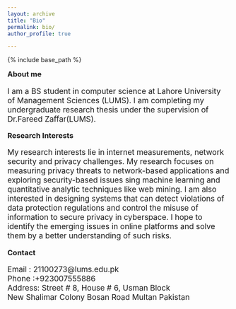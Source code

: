 ```yaml
---
layout: archive
title: "Bio"
permalink: bio/
author_profile: true

---
```


<style type='text/css'>
h2, h3, h4, h5, h6 {margin: 0;}
.br {display: block; margin-bottom: 0em; margin: 0;} 
</style>

{% include base_path %}

### About me

<p style="font-size:13pt">
   I am a BS student in computer science at Lahore University of Management Sciences (LUMS). I am completing my undergraduate research thesis under the supervision of Dr.Fareed Zaffar(LUMS).
</p>

### Research Interests


<p style="font-size:13pt">
   My research interests lie in internet measurements, network security and privacy challenges. My research focuses on measuring privacy threats to network-based applications and exploring security-based issues sing machine learning and quantitative analytic techniques like web mining. I am also interested in designing systems that can detect violations of data protection regulations and control the misuse of information to secure privacy in cyberspace. I hope to identify the emerging issues in online platforms and solve them by a better understanding of such risks.
</p>


### Contact


<p style="font-size:13pt"> 
   Email : 21100273@lums.edu.pk<br>
   Phone :+923007555886<br>
   Address: Street # 8, House # 6, Usman Block <br>
   New Shalimar Colony Bosan Road Multan Pakistan<br>

</p>

<br/>